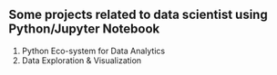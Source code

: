 ## Some projects related to data scientist using Python/Jupyter Notebook
1. Python Eco-system for Data Analytics
2. Data Exploration & Visualization